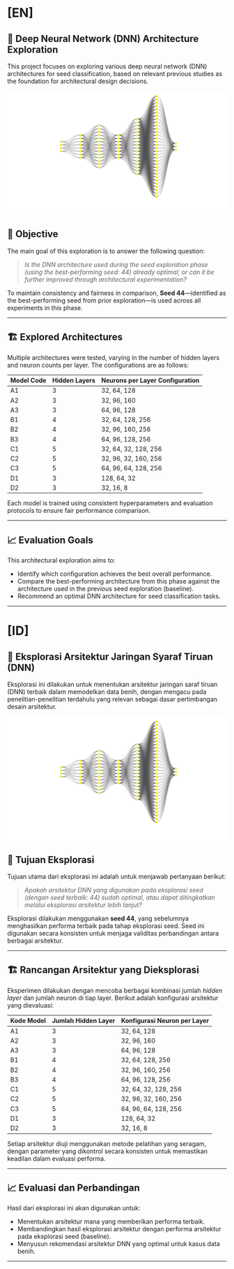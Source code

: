 # [EN]

## 🧪 Deep Neural Network (DNN) Architecture Exploration

This project focuses on exploring various deep neural network (DNN) architectures for seed classification, based on relevant previous studies as the foundation for architectural design decisions.

![DNN Architecture Patterns](../dnn_exploration_patterns.png)

## 🎯 Objective

The main goal of this exploration is to answer the following question:

> *Is the DNN architecture used during the seed exploration phase (using the best-performing seed: 44) already optimal, or can it be further improved through architectural experimentation?*

To maintain consistency and fairness in comparison, **Seed 44**—identified as the best-performing seed from prior exploration—is used across all experiments in this phase.

---

## 🏗️ Explored Architectures

Multiple architectures were tested, varying in the number of hidden layers and neuron counts per layer. The configurations are as follows:

| Model Code | Hidden Layers | Neurons per Layer Configuration      |
|------------|----------------|--------------------------------------|
| A1         | 3              | 32, 64, 128                          |
| A2         | 3              | 32, 96, 160                          |
| A3         | 3              | 64, 96, 128                          |
| B1         | 4              | 32, 64, 128, 256                     |
| B2         | 4              | 32, 96, 160, 256                     |
| B3         | 4              | 64, 96, 128, 256                     |
| C1         | 5              | 32, 64, 32, 128, 256                 |
| C2         | 5              | 32, 96, 32, 160, 256                 |
| C3         | 5              | 64, 96, 64, 128, 256                 |
| D1         | 3              | 128, 64, 32                          |
| D2         | 3              | 32, 16, 8                            |

Each model is trained using consistent hyperparameters and evaluation protocols to ensure fair performance comparison.

---

## 📈 Evaluation Goals

This architectural exploration aims to:

- Identify which configuration achieves the best overall performance.
- Compare the best-performing architecture from this phase against the architecture used in the previous seed exploration (baseline).
- Recommend an optimal DNN architecture for seed classification tasks.

---

# [ID]

## 🧪 Eksplorasi Arsitektur Jaringan Syaraf Tiruan (DNN)

Eksplorasi ini dilakukan untuk menentukan arsitektur jaringan saraf tiruan (DNN) terbaik dalam memodelkan data benih, dengan mengacu pada penelitian-penelitian terdahulu yang relevan sebagai dasar pertimbangan desain arsitektur.

![Pola Arsitektur DNN](../dnn_exploration_patterns.png)

## 🎯 Tujuan Eksplorasi

Tujuan utama dari eksplorasi ini adalah untuk menjawab pertanyaan berikut:

> *Apakah arsitektur DNN yang digunakan pada eksplorasi seed (dengan seed terbaik: 44) sudah optimal, atau dapat ditingkatkan melalui eksplorasi arsitektur lebih lanjut?*

Eksplorasi dilakukan menggunakan **seed 44**, yang sebelumnya menghasilkan performa terbaik pada tahap eksplorasi seed. Seed ini digunakan secara konsisten untuk menjaga validitas perbandingan antara berbagai arsitektur.

---

## 🏗️ Rancangan Arsitektur yang Dieksplorasi

Eksperimen dilakukan dengan mencoba berbagai kombinasi jumlah *hidden layer* dan jumlah neuron di tiap layer. Berikut adalah konfigurasi arsitektur yang dievaluasi:

| Kode Model | Jumlah Hidden Layer | Konfigurasi Neuron per Layer     |
|------------|----------------------|----------------------------------|
| A1         | 3                    | 32, 64, 128                      |
| A2         | 3                    | 32, 96, 160                      |
| A3         | 3                    | 64, 96, 128                      |
| B1         | 4                    | 32, 64, 128, 256                 |
| B2         | 4                    | 32, 96, 160, 256                 |
| B3         | 4                    | 64, 96, 128, 256                 |
| C1         | 5                    | 32, 64, 32, 128, 256             |
| C2         | 5                    | 32, 96, 32, 160, 256             |
| C3         | 5                    | 64, 96, 64, 128, 256             |
| D1         | 3                    | 128, 64, 32                      |
| D2         | 3                    | 32, 16, 8                        |

Setiap arsitektur diuji menggunakan metode pelatihan yang seragam, dengan parameter yang dikontrol secara konsisten untuk memastikan keadilan dalam evaluasi performa.

---

## 📈 Evaluasi dan Perbandingan

Hasil dari eksplorasi ini akan digunakan untuk:

- Menentukan arsitektur mana yang memberikan performa terbaik.
- Membandingkan hasil eksplorasi arsitektur dengan performa arsitektur pada eksplorasi seed (baseline).
- Menyusun rekomendasi arsitektur DNN yang optimal untuk kasus data benih.

---
